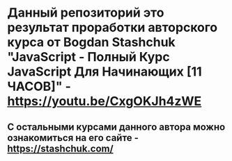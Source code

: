 # Данный репозиторий это результат проработки авторского курса от Bogdan Stashchuk "JavaScript - Полный Курс JavaScript Для Начинающих [11 ЧАСОВ]" - https://youtu.be/CxgOKJh4zWE

## С остальными курсами данного автора можно ознакомиться на его сайте - https://stashchuk.com/
